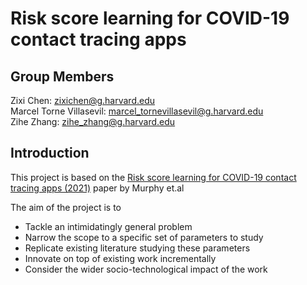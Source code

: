 # Risk score learning for COVID-19 contact tracing apps

## Group Members
Zixi Chen: zixichen@g.harvard.edu  
Marcel Torne Villasevil: marcel_tornevillasevil@g.harvard.edu  
Zihe Zhang: zihe_zhang@g.harvard.edu  

## Introduction

This project is based on the [Risk score learning for COVID-19 contact tracing apps (2021)](https://static1.squarespace.com/static/59d5ac1780bd5ef9c396eda6/t/60fb3ae8379556598ce0aab4/1627077353303/mlhc_risk_score_learn_camera.pdf) paper by Murphy et.al

The aim of the project is to 
- Tackle an intimidatingly general problem
- Narrow the scope to a specific set of parameters to study
- Replicate existing literature studying these parameters
- Innovate on top of existing work incrementally
- Consider the wider socio-technological impact of the work
